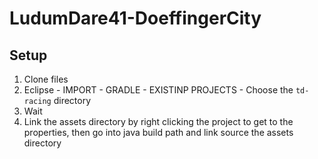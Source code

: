 # LudumDare41-DoeffingerCity

## Setup

1. Clone files
2. Eclipse - IMPORT - GRADLE - EXISTINP PROJECTS - Choose the `td-racing` directory
3. Wait
4. Link the assets directory by right clicking the project to get to the properties, then go into java build path and link source the assets directory 
